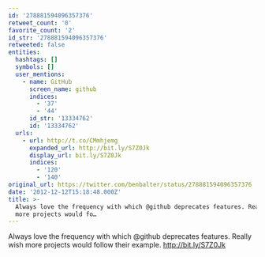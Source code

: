 ```yaml
---
id: '278881594096357376'
retweet_count: '0'
favorite_count: '2'
id_str: '278881594096357376'
retweeted: false
entities:
  hashtags: []
  symbols: []
  user_mentions:
    - name: GitHub
      screen_name: github
      indices:
        - '37'
        - '44'
      id_str: '13334762'
      id: '13334762'
  urls:
    - url: http://t.co/CMmhjemg
      expanded_url: http://bit.ly/S7Z0Jk
      display_url: bit.ly/S7Z0Jk
      indices:
        - '120'
        - '140'
original_url: https://twitter.com/benbalter/status/278881594096357376
date: '2012-12-12T15:18:48.000Z'
title: >-
  Always love the frequency with which @github deprecates features. Really wish
  more projects would fo…
---
```


Always love the frequency with which @github deprecates features. Really wish more projects would follow their example. http://bit.ly/S7Z0Jk